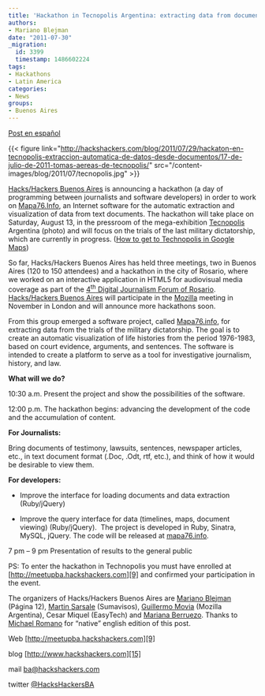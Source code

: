 ```yaml
---
title: 'Hackathon in Tecnopolis Argentina: extracting data from documents'
authors:
- Mariano Blejman
date: "2011-07-30"
_migration:
  id: 3399
  timestamp: 1486602224
tags:
- Hackathons
- Latin America
categories:
- News
groups:
- Buenos Aires
---
```


[Post en español][1]

{{< figure link="http://hackshackers.com/blog/2011/07/29/hackaton-en-tecnopolis-extraccion-automatica-de-datos-desde-documentos/17-de-julio-de-2011-tomas-aereas-de-tecnopolis/" src="/content-images/blog/2011/07/tecnopolis.jpg" >}}

[Hacks/Hackers Buenos Aires][2] is announcing a hackathon (a day of programming between journalists and software developers) in order to work on [Mapa76.Info][3], an Internet software for the automatic extraction and visualization of data from text documents. The hackathon will take place on Saturday, August 13, in the pressroom of the mega-exhibition [Tecnopolis][4] Argentina (photo) and will focus on the trials of the last military dictatorship, which are currently in progress. ([How to get to Technopolis in Google Maps][5])

So far, Hacks/Hackers Buenos Aires has held three meetings, two in Buenos Aires (120 to 150 attendees) and a hackathon in the city of Rosario, where we worked on an interactive application in HTML5 for audiovisual media coverage as part of the [4<sup>th</sup> Digital Journalism Forum of Rosario][6]. [Hacks/Hackers Buenos Aires][2] will participate in the [Mozilla][7] meeting in November in London and will announce more hackathons soon.

From this group emerged a software project, called [Mapa76.info][3], for extracting data from the trials of the military dictatorship. The goal is to create an automatic visualization of life histories from the period 1976-1983, based on court evidence, arguments, and sentences. The software is intended to create a platform to serve as a tool for investigative journalism, history, and law.

**What will we do?**

10:30 a.m. Present the project and show the possibilities of the software.

12:00 p.m. The hackathon begins: advancing the development of the code and the accumulation of content.

**For Journalists:**

Bring documents of testimony, lawsuits, sentences, newspaper articles, etc., in text document format (.Doc, .Odt, rtf, etc.), and think of how it would be desirable to view them.

**For developers:** 

* Improve the interface for loading documents and data extraction (Ruby/jQuery)

* Improve the query interface for data (timelines, maps, document viewing) (Ruby/jQuery).  The project is developed in Ruby, Sinatra, MySQL, jQuery. The code will be released at [mapa76.info][8].

7 pm &#8211; 9 pm Presentation of results to the general public

PS: To enter the hackathon in Technopolis you must have enrolled at [http://meetupba.hackshackers.com][9] and confirmed your participation in the event.

The organizers of Hacks/Hackers Buenos Aires are [Mariano Blejman][10] (Página 12), [Martin Sarsale][11] (Sumavisos), [Guillermo Movia][12] (Mozilla Argentina), Cesar Miquel (EasyTech) and [Mariana Berruezo][13]. Thanks to [Michael Romano][14] for &#8220;native&#8221; english edition of this post.

Web [http://meetupba.hackshackers.com][9]

blog [http://www.hackshackers.com][15]

mail <ba@hackshackers.com>

twitter [@HacksHackersBA][16]

 [1]: http://hackshackers.com/blog/2011/07/29/hackaton-en-tecnopolis-extraccion-automatica-de-datos-desde-documentos/
 [2]: http://meetupba.hackshackers.com
 [3]: http://mapa76.info
 [4]: http://www.tecnopolis.ar
 [5]: http://maps.google.com.ar/maps/ms?msid=208079921409686220118.0004a5e963b563ec8d89e&msa=0&ll=-34.539652,-58.50666&spn=0.057127,0.110035
 [6]: http://hackshackers.com/blog/2011/06/22/retencion-de-datos-en-demo-day-visualizacion-en-html5-en-hackaton/
 [7]: https://donate.mozilla.org/page/signup/festival-save-the-date
 [8]: http://mapa76.info/
 [9]: http://meetupba.hackshackers.com/
 [10]: http://www.twitter.com/blejman
 [11]: http://www.twitter.com/runixo
 [12]: http://www.twitter.com/deimidis
 [13]: http://www.twitter.com/Myberru
 [14]: http://www.twitter.com/focuslessness
 [15]: http://www.hackshackers.com/
 [16]: http://www.twitter.com/HacksHackersBA
